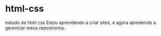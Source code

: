 # html-css
 estudo de html css
 Estou aprendendo a criar sites, e agora apredendo a gerenciar meus reposirorios.
